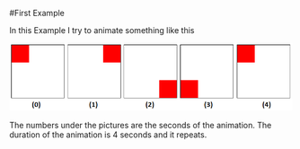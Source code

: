 #First Example

In this Example I try to animate something like this

![Animnation](https://raw.githubusercontent.com/cantado/AnimationCompare/master/animation1/animation.png "Animation")

The numbers under the pictures are the seconds of the animation.
The duration of the animation is 4 seconds and it repeats.

